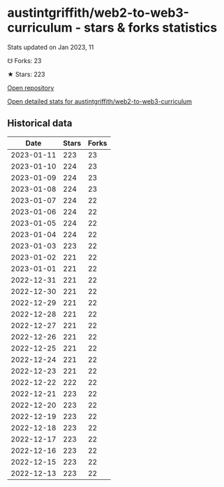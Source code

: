 # austintgriffith/web2-to-web3-curriculum - stars & forks statistics

Stats updated on Jan 2023, 11

☋ Forks: 23

★ Stars: 223

[Open repository](https://github.com/austintgriffith/web2-to-web3-curriculum)

[Open detailed stats for austintgriffith/web2-to-web3-curriculum](https://reviewgithub.com/rep/austintgriffith/web2-to-web3-curriculum)

## Historical data
| Date | Stars | Forks |
|------|-------|-------|
| 2023-01-11 | 223 | 23 | 
| 2023-01-10 | 224 | 23 | 
| 2023-01-09 | 224 | 23 | 
| 2023-01-08 | 224 | 23 | 
| 2023-01-07 | 224 | 22 | 
| 2023-01-06 | 224 | 22 | 
| 2023-01-05 | 224 | 22 | 
| 2023-01-04 | 224 | 22 | 
| 2023-01-03 | 223 | 22 | 
| 2023-01-02 | 221 | 22 | 
| 2023-01-01 | 221 | 22 | 
| 2022-12-31 | 221 | 22 | 
| 2022-12-30 | 221 | 22 | 
| 2022-12-29 | 221 | 22 | 
| 2022-12-28 | 221 | 22 | 
| 2022-12-27 | 221 | 22 | 
| 2022-12-26 | 221 | 22 | 
| 2022-12-25 | 221 | 22 | 
| 2022-12-24 | 221 | 22 | 
| 2022-12-23 | 221 | 22 | 
| 2022-12-22 | 222 | 22 | 
| 2022-12-21 | 223 | 22 | 
| 2022-12-20 | 223 | 22 | 
| 2022-12-19 | 223 | 22 | 
| 2022-12-18 | 223 | 22 | 
| 2022-12-17 | 223 | 22 | 
| 2022-12-16 | 223 | 22 | 
| 2022-12-15 | 223 | 22 | 
| 2022-12-13 | 223 | 22 | 


